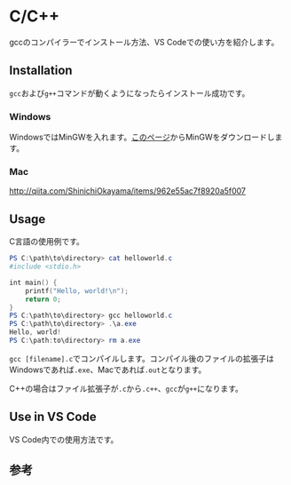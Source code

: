 # C/C++

gccのコンパイラーでインストール方法、VS Codeでの使い方を紹介します。

## Installation

`gcc`および`g++`コマンドが動くようになったらインストール成功です。

### Windows

WindowsではMinGWを入れます。[このページ](http://www.mingw.org/)からMinGWをダウンロードします。
<!-- TODO -->

### Mac

http://qiita.com/ShinichiOkayama/items/962e55ac7f8920a5f007

## Usage

C言語の使用例です。

```PowerShell
PS C:\path\to\directory> cat helloworld.c
#include <stdio.h>

int main() {
    printf("Hello, world!\n");
    return 0;
}
PS C:\path\to\directory> gcc helloworld.c
PS C:\path\to\directory> .\a.exe
Hello, world!
PS C:\path:to\directory> rm a.exe
```

`gcc [filename].c`でコンパイルします。コンパイル後のファイルの拡張子はWindowsであれば`.exe`、Macであれば`.out`となります。

C++の場合はファイル拡張子が`.c`から`.c++`、`gcc`が`g++`になります。

## Use in VS Code

VS Code内での使用方法です。<!-- TODO -->

## 参考

